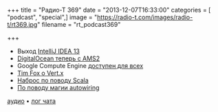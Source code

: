 +++
title = "Радио-Т 369"
date = "2013-12-07T16:33:00"
categories = [ "podcast", "special",]
image = "https://radio-t.com/images/radio-t/rt369.jpg"
filename = "rt_podcast369"

+++

* Выход [IntelliJ IDEA 13](http://blog.jetbrains.com/idea/2013/12/intellij-idea-13-is-released-work-miracles-in-java-and-beyond/)
* [DigitalOcean теперь с AMS2](https://www.digitalocean.com/blog_posts/digitalocean-announces-second-amsterdam-datacenter-ams2)
* Google Compute Engine [доступен для всех](http://habrahabr.ru/post/204644/)
* [Tim Fox о Vert.x](http://www.jclarity.com/2013/12/04/stalwarts-in-tech-an-interview-with-tim-fox-why-vert-is-better-than-nodejs/)
* [Наброс по поводу Scala](http://overwatering.org/blog/2013/12/scala-1-star-would-not-program-again/)
* [По поводу магии autowiring](http://blog.frankel.ch/tag/autowiring)

[аудио](http://cdn.radio-t.com/rt_podcast369.mp3) • [лог чата](http://chat.radio-t.com/logs/radio-t-369.html)
<audio src="http://cdn.radio-t.com/rt_podcast369.mp3" preload="none"></audio>
